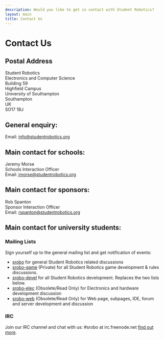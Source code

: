```yaml
---
description: Would you like to get in contact with Student Robotics?
layout: main
title: Contact Us
---
```

Contact Us
==========

Postal Address
--------------

Student Robotics  
Electronics and Computer Science  
Building 59  
Highfield Campus  
University of Southampton  
Southampton  
UK  
SO17 1BJ

General enquiry:
----------------

Email: <info@studentrobotics.org>

Main contact for schools:
-------------------------

Jeremy Morse  
Schools Interaction Officer  
Email: <jmorse@studentrobotics.org>

Main contact for sponsors:
--------------------------

Rob Spanton  
Sponsor Interaction Officer  
Email: <rspanton@studentrobotics.org>

Main contact for university students:
-------------------------------------

### Mailing Lists ###

Sign yourself up to the general mailing list and get notification of events:

* [srobo](http://groups.google.com/group/srobo) for general Student Robotics related discussions
* [srobo-game](http://groups.google.com/group/srobo-game) (Private) for all Student Robotics game development & rules discussions.
* [srobo-devel](http://groups.google.com/group/srobo-devel) for all Student Robotics development. Replaces the two lists below.
* [srobo-elec](http://groups.google.com/group/srobo-elec) (Obsolete/Read Only) for Electronics and hardware development discussion
* [srobo-web](http://groups.google.com/group/srobo-web) (Obsolete/Read Only) for Web page, subpages, IDE, forum and server development and discussion

### IRC ###
Join our IRC channel and chat with us: #srobo at irc.freenode.net [find out more](https://www.studentrobotics.org/trac/wiki/IRC).

